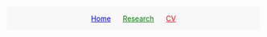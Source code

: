 <!-- _includes/navbar.md -->
<div style="background-color: #f8f8f8; padding: 15px; text-align: center;">
  <a href="/index.html" style="color: blue; margin-right: 20px;">Home</a>
  <a href="/research.html" style="color: green; margin-right: 20px;">Research</a>
  <a href="/assets/docs/cv.pdf" target="_blank" style="color: red;">CV</a>
</div>